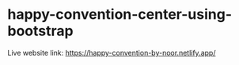 # happy-convention-center-using-bootstrap
Live website link: https://happy-convention-by-noor.netlify.app/
